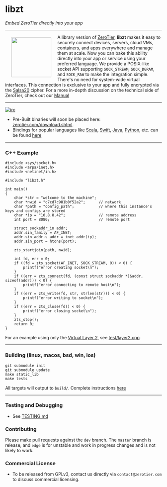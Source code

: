 # libzt
*Embed ZeroTier directly into your app*
***

<a href="https://www.zerotier.com/?pk_campaign=github_libzt"><img src="https://raw.githubusercontent.com/zerotier/ZeroTierOne/master/artwork/ZeroTierIcon.png" width="128" height="128" align="left" hspace="20" vspace="9"></a>

A library version of [ZeroTier](https://github.com/zerotier/ZeroTierOne), **libzt** makes it easy to securely connect devices, servers, cloud VMs, containers, and apps everywhere and manage them at scale. Now you can bake this ability directly into your app or service using your preferred language. We provide a POSIX-like socket API supporting `SOCK_STREAM`, `SOCK_DGRAM`, and `SOCK_RAW` to make the integration simple. There's no need for system-wide virtual interfaces. This connection is exclusive to your app and fully encrypted via the [Salsa20](https://en.wikipedia.org/wiki/Salsa20) cipher. For a more in-depth discussion on the technical side of ZeroTier, check out our [Manual](https://www.zerotier.com/manual.shtml?pk_campaign=github_libzt)

<hr>

[![irc](https://img.shields.io/badge/IRC-%23zerotier%20on%20freenode-orange.svg)](https://webchat.freenode.net/?channels=zerotier)

 - Pre-Built binaries will soon be placed here: [zerotier.com/download.shtml](https://zerotier.com/download.shtml?pk_campaign=github_libzt).
 - Bindings for popular languages like [Scala](examples/bindings/scala), [Swift](examples/bindings/swift), [Java](examples/bindings/java), [Python](examples/bindings/python), etc. can be found [here](examples/bindings)

*** 

### C++ Example

```
#include <sys/socket.h>
#include <arpa/inet.h>
#include <netinet/in.h>

#include "libzt.h"

int main() 
{
	char *str = "welcome to the machine";
	char *nwid = "c7cd7c981b0f52a2";      // network
	char *path = "config_path";           // where this instance's keys and configs are stored
	char *ip = "10.8.8.42";               // remote address
	int port = 8080;                      // remote port

	struct sockaddr_in addr;
	addr.sin_family = AF_INET;
	addr.sin_addr.s_addr = inet_addr(ip);
	addr.sin_port = htons(port);	

	zts_startjoin(path, nwid);

	int fd, err = 0;
	if ((fd = zts_socket(AF_INET, SOCK_STREAM, 0)) < 0) {
		printf("error creating socket\n");
	}
	if ((err = zts_connect(fd, (const struct sockaddr *)&addr, sizeof(addr))) < 0) {
		printf("error connecting to remote host\n");
	}
	if ((err = zts_write(fd, str, strlen(str))) < 0) {
		printf("error writing to socket\n");
	}
	if ((err = zts_close(fd)) < 0) {
		printf("error closing socket\n");
	}
	zts_stop();
	return 0;
}
```

For an example using only the [Virtual Layer 2](https://www.zerotier.com/manual.shtml#2_2?pk_campaign=github_libzt), see [test/layer2.cpp](test/layer2.cpp)

***

### Building (linux, macos, bsd, win, ios)

 ```
 git submodule init
 git submodule update
 make static_lib
 make tests
 ```
 
 All targets will output to `build/`. Complete instructions [here](BUILDING.md)

***

### Testing and Debugging
 - See [TESTING.md](TESTING.md)


### Contributing

Please make pull requests against the `dev` branch. The `master` branch is release, and `edge` is for unstable and work in progress changes and is not likely to work.

### Commercial License
 - To be released from GPLv3, contact us directly via `contact@zerotier.com` to discuss commercial licensing.
 